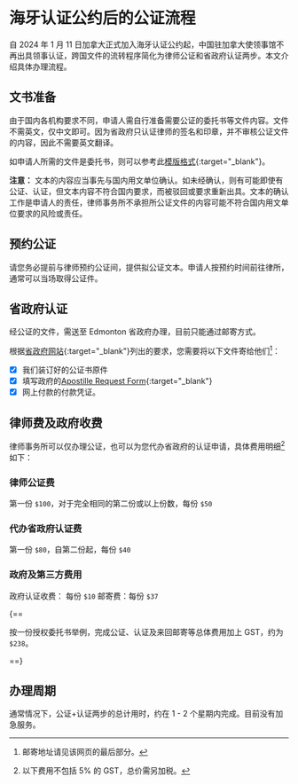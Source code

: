 # 海牙认证公约后的公证流程

自 2024 年 1 月 11 日加拿大正式加入海牙认证公约起，中国驻加拿大使领事馆不再出具领事认证，跨国文件的流转程序简化为律师公证和省政府认证两步。本文介绍具体办理流程。

## 文书准备

由于国内各机构要求不同，申请人需自行准备需要公证的委托书等文件内容。文件不需英文，仅中文即可。因为省政府只认证律师的签名和印章，并不审核公证文件的内容，因此不需要英文翻译。

如申请人所需的文件是委托书，则可以参考此[模版格式](https://docs.google.com/document/d/13Ww1-3c-66o33Nbj6MMtE8fSenOmrTiQ/edit?usp=sharing&ouid=104966965464336911050&rtpof=true&sd=true){:target="\_blank"}。

**注意：**
文本的内容应当事先与国内用文单位确认。如未经确认，则有可能即使有公证、认证，但文本内容不符合国内要求，而被驳回或要求重新出具。文本的确认工作是申请人的责任，律师事务所不承担所公证文件的内容可能不符合国内用文单位要求的风险或责任。

## 预约公证

请您务必提前与律师预约公证间，提供拟公证文本。申请人按预约时间前往律所，通常可以当场取得公证件。

## 省政府认证

经公证的文件，需送至 Edmonton 省政府办理，目前只能通过邮寄方式。

根据[省政府网站](https://www.alberta.ca/document-authentication-other-jurisdictions-countries.aspx){:target="\_blank"}列出的要求，您需要将以下文件寄给他们[^1]：

[^1]: 邮寄地址请见该网页的最后部分。

- [x] 我们装订好的公证书原件
- [x] 填写政府的[Apostille Request Form](https://www.alberta.ca/system/files/jus-apostille-request-form.pdf){:target="\_blank"}
- [x] 网上付款的付款凭证。

## 律师费及政府收费

律师事务所可以仅办理公证，也可以为您代办省政府的认证申请，具体费用明细[^2]如下：

[^2]: 以下费用不包括 5% 的 GST，总价需另加税。

### 律师公证费

第一份 `$100`，对于完全相同的第二份或以上份数，每份 `$50`

### 代办省政府认证费

第一份 `$80`，自第二份起，每份 `$40`

### 政府及第三方费用

政府认证收费： 每份 `$10`
邮寄费：每份 `$37`

{==

按一份授权委托书举例，完成公证、认证及来回邮寄等总体费用加上 GST，约为 `$238`。

==}

## 办理周期

通常情况下，公证+认证两步的总计用时，约在 1 - 2 个星期内完成。目前没有加急服务。
